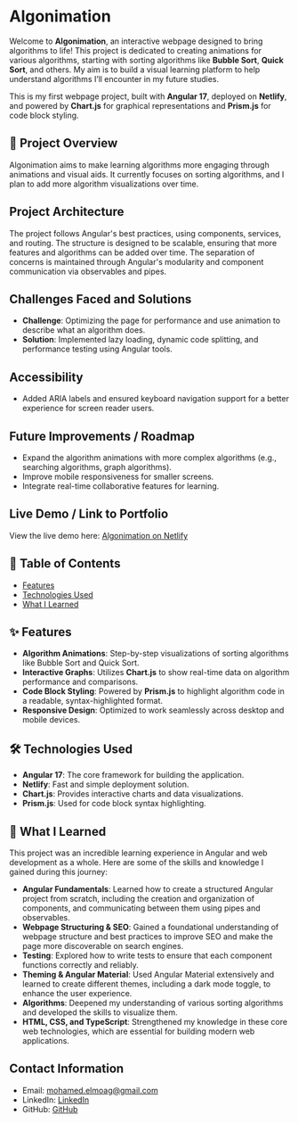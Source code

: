 
# Algonimation 

Welcome to **Algonimation**, an interactive webpage designed to bring algorithms to life! This project is dedicated to creating animations for various algorithms, starting with sorting algorithms like **Bubble Sort**, **Quick Sort**, and others. My aim is to build a visual learning platform to help understand algorithms I’ll encounter in my future studies.

This is my first webpage project, built with **Angular 17**, deployed on **Netlify**, and powered by **Chart.js** for graphical representations and **Prism.js** for code block styling.

## 🚀 Project Overview

Algonimation aims to make learning algorithms more engaging through animations and visual aids. It currently focuses on sorting algorithms, and I plan to add more algorithm visualizations over time. 

## Project Architecture
The project follows Angular's best practices, using components, services, and routing. The structure is designed to be scalable, ensuring that more features and algorithms can be added over time. The separation of concerns is maintained through Angular's modularity and component communication via observables and pipes.

## Challenges Faced and Solutions
- **Challenge**: Optimizing the page for performance and use animation to describe what an algorithm does.
- **Solution**: Implemented lazy loading, dynamic code splitting, and performance testing using Angular tools.

## Accessibility
- Added ARIA labels and ensured keyboard navigation support for a better experience for screen reader users.

## Future Improvements / Roadmap
- Expand the algorithm animations with more complex algorithms (e.g., searching algorithms, graph algorithms).
- Improve mobile responsiveness for smaller screens.
- Integrate real-time collaborative features for learning.

## Live Demo / Link to Portfolio
View the live demo here: [Algonimation on Netlify](https://algonimation.netlify.app)


## 📌 Table of Contents

- [Features](#features)
- [Technologies Used](#technologies-used)
- [What I Learned](#What-I-Learned)



## ✨ Features

- **Algorithm Animations**: Step-by-step visualizations of sorting algorithms like Bubble Sort and Quick Sort.
- **Interactive Graphs**: Utilizes **Chart.js** to show real-time data on algorithm performance and comparisons.
- **Code Block Styling**: Powered by **Prism.js** to highlight algorithm code in a readable, syntax-highlighted format.
- **Responsive Design**: Optimized to work seamlessly across desktop and mobile devices.

## 🛠 Technologies Used

- **Angular 17**: The core framework for building the application.
- **Netlify**: Fast and simple deployment solution.
- **Chart.js**: Provides interactive charts and data visualizations.
- **Prism.js**: Used for code block syntax highlighting.

## 🌱 What I Learned

This project was an incredible learning experience in Angular and web development as a whole. Here are some of the skills and knowledge I gained during this journey:

- **Angular Fundamentals**: Learned how to create a structured Angular project from scratch, including the creation and organization of components, and communicating between them using pipes and observables.
- **Webpage Structuring & SEO**: Gained a foundational understanding of webpage structure and best practices to improve SEO and make the page more discoverable on search engines.
- **Testing**: Explored how to write tests to ensure that each component functions correctly and reliably.
- **Theming & Angular Material**: Used Angular Material extensively and learned to create different themes, including a dark mode toggle, to enhance the user experience.
- **Algorithms**: Deepened my understanding of various sorting algorithms and developed the skills to visualize them.
- **HTML, CSS, and TypeScript**: Strengthened my knowledge in these core web technologies, which are essential for building modern web applications.

## Contact Information
- Email: mohamed.elmoag@gmail.com
- LinkedIn: [LinkedIn](https://www.linkedin.com/in/mohamed-el-mourabit-agharbi/)
- GitHub: [GitHub](https://github.com/OnlyShoky)


